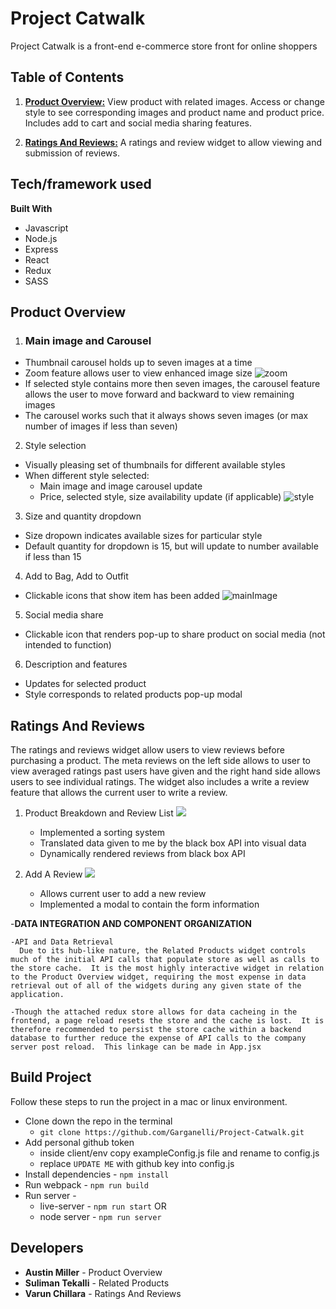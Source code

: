 # Project Catwalk
Project Catwalk is a front-end e-commerce store front for online shoppers

## Table of Contents

1. [**Product Overview:**](#product-overview) View product with related images. Access or change style to see corresponding images and product name and product price. Includes add to cart and social media sharing features.

3. [**Ratings And Reviews:**](#ratings-and-reviews) A ratings and review widget to allow viewing and submission of reviews.

## Tech/framework used

**Built With**
- Javascript
- Node.js
- Express
- React
- Redux
- SASS

## Product Overview
1. ### Main image and Carousel
  * Thumbnail carousel holds up to seven images at a time
  * Zoom feature allows user to view enhanced image size
 ![zoom](gifs_and_images/overviewScroll.gif)
  * If selected style contains more then seven images, the carousel feature allows the user to move forward and backward to view remaining images
  * The carousel works such that it always shows seven images (or max number of images if less than seven)

2. Style selection
- Visually pleasing set of thumbnails for different available styles
- When different style selected:
  * Main image and image carousel update
  * Price, selected style, size availability update (if applicable)
![style](gifs_and_images/screenshots/overview3.png)

3. Size and quantity dropdown
- Size dropown indicates available sizes for particular style
- Default quantity for dropdown is 15, but will update to number available if less than 15

4. Add to Bag, Add to Outfit
- Clickable icons that show item has been added
 ![mainImage](gifs_and_images/overviewCarousel.gif)

5. Social media share
- Clickable icon that renders pop-up to share product on social media (not intended to function)

6. Description and features
- Updates for selected product
- Style corresponds to related products pop-up modal

## Ratings And Reviews

The ratings and reviews widget allow users to view reviews before purchasing a product. The meta reviews on the left side allows to user to view averaged ratings past users have given and the right hand side allows users to see individual ratings. The widget also includes a write a review feature that allows the current user to write a review.

1. Product Breakdown and Review List
  ![](gifs_and_images/ratingsAndReviews.gif)
    * Implemented a sorting system
    * Translated data given to me by the black box API into visual data
    * Dynamically rendered reviews from black box API

2. Add A Review
 ![](gifs_and_images/screenshots/ratingsAndReviews_modal.png)
    * Allows current user to add a new review
    * Implemented a modal to contain the form information


-**DATA INTEGRATION AND COMPONENT ORGANIZATION**

    -API and Data Retrieval
      Due to its hub-like nature, the Related Products widget controls much of the initial API calls that populate store as well as calls to the store cache.  It is the most highly interactive widget in relation to the Product Overview widget, requiring the most expense in data retrieval out of all of the widgets during any given state of the application.

    -Though the attached redux store allows for data cacheing in the frontend, a page reload resets the store and the cache is lost.  It is therefore recommended to persist the store cache within a backend database to further reduce the expense of API calls to the company server post reload.  This linkage can be made in App.jsx



## Build Project
Follow these steps to run the project in a mac or linux environment.
- Clone down the repo in the terminal
  * `git clone https://github.com/Garganelli/Project-Catwalk.git`
- Add personal github token
  * inside client/env copy exampleConfig.js file and rename to config.js
  * replace `UPDATE ME` with github key into config.js
- Install dependencies - `npm install`
- Run webpack - `npm run build`
- Run server -
  * live-server - `npm run start`
  OR
  * node server - `npm run server`


## Developers
- **Austin Miller** - Product Overview
- **Suliman Tekalli** - Related Products
- **Varun Chillara** - Ratings And Reviews
